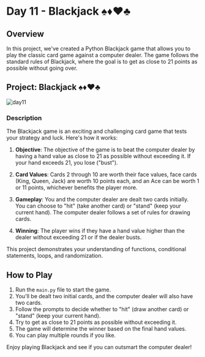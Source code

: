 # Day 11 - Blackjack ♠️♦️♥️♣️

## Overview

In this project, we've created a Python Blackjack game that allows you to play the classic card game against a computer dealer. The game follows the standard rules of Blackjack, where the goal is to get as close to 21 points as possible without going over.

## Project: Blackjack ♠️♦️♥️♣️
![day11]()

### Description

The Blackjack game is an exciting and challenging card game that tests your strategy and luck. Here's how it works:

1. **Objective**: The objective of the game is to beat the computer dealer by having a hand value as close to 21 as possible without exceeding it. If your hand exceeds 21, you lose ("bust").

2. **Card Values**: Cards 2 through 10 are worth their face values, face cards (King, Queen, Jack) are worth 10 points each, and an Ace can be worth 1 or 11 points, whichever benefits the player more.

3. **Gameplay**: You and the computer dealer are dealt two cards initially. You can choose to "hit" (take another card) or "stand" (keep your current hand). The computer dealer follows a set of rules for drawing cards.

4. **Winning**: The player wins if they have a hand value higher than the dealer without exceeding 21 or if the dealer busts.

This project demonstrates your understanding of functions, conditional statements, loops, and randomization.

## How to Play

1. Run the `main.py` file to start the game.
2. You'll be dealt two initial cards, and the computer dealer will also have two cards.
3. Follow the prompts to decide whether to "hit" (draw another card) or "stand" (keep your current hand).
4. Try to get as close to 21 points as possible without exceeding it.
5. The game will determine the winner based on the final hand values.
6. You can play multiple rounds if you like.

Enjoy playing Blackjack and see if you can outsmart the computer dealer!